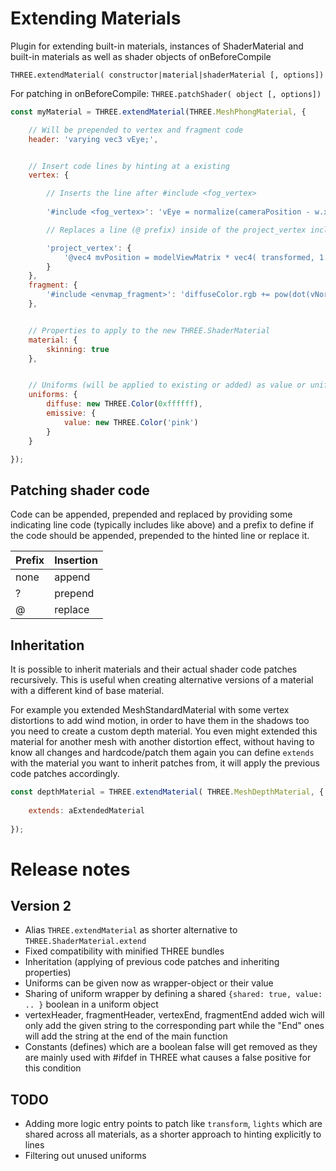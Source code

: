 # Extending Materials
Plugin for extending built-in materials, instances of ShaderMaterial and built-in materials as well as shader objects of onBeforeCompile

`THREE.extendMaterial( constructor|material|shaderMaterial [, options])`

For patching in onBeforeCompile:
`THREE.patchShader( object [, options])`


```javascript
const myMaterial = THREE.extendMaterial(THREE.MeshPhongMaterial, {

    // Will be prepended to vertex and fragment code
    header: 'varying vec3 vEye;',


    // Insert code lines by hinting at a existing
    vertex: {

        // Inserts the line after #include <fog_vertex>
        
        '#include <fog_vertex>': 'vEye = normalize(cameraPosition - w.xyz);',

        // Replaces a line (@ prefix) inside of the project_vertex include

        'project_vertex': {
            '@vec4 mvPosition = modelViewMatrix * vec4( transformed, 1.0 );': 'vec4 mvPosition = modelViewMatrix * vec4( transformed * 0.5, 1.0 );'
        }
    },
    fragment: {
        '#include <envmap_fragment>': 'diffuseColor.rgb += pow(dot(vNormal, vEye), 3.0);'
    },


    // Properties to apply to the new THREE.ShaderMaterial
    material: {
        skinning: true
    },


    // Uniforms (will be applied to existing or added) as value or uniform object
    uniforms: {
        diffuse: new THREE.Color(0xffffff),
        emissive: {
            value: new THREE.Color('pink')
        }
    }

});
```

## Patching shader code

Code can be appended, prepended and replaced by providing some indicating line code (typically includes like above) and a prefix to define if the code should be appended, prepended to the hinted line or replace it.

Prefix | Insertion
--- | ---
none | append
? | prepend
@ | replace

## Inheritation

It is possible to inherit materials and their actual shader code patches recursively. This is useful when creating alternative versions of a material with a different kind of base material.

For example you extended MeshStandardMaterial with some vertex distortions to add wind motion, in order to have them in the shadows too you need to create a custom depth material. You even might extended this material for another mesh with another distortion effect, without having to know all changes and hardcode/patch them again you can define `extends` with the material you want to inherit patches from, it will apply the previous code patches accordingly.

```javascript
const depthMaterial = THREE.extendMaterial( THREE.MeshDepthMaterial, {
	
	extends: aExtendedMaterial
	
});
```

# Release notes

## Version 2

- Alias `THREE.extendMaterial` as shorter alternative to `THREE.ShaderMaterial.extend`
- Fixed compatibility with minified THREE bundles
- Inheritation (applying of previous code patches and inheriting properties)
- Uniforms can be given now as wrapper-object or their value
- Sharing of uniform wrapper by defining a shared `{shared: true, value: .. }` boolean in a uniform object
- vertexHeader, fragmentHeader, vertexEnd, fragmentEnd added wich will only add the given string to the corresponding part while the "End" ones will add the string at the end of the main function
- Constants (defines) which are a boolean false will get removed as they are mainly used with #ifdef in THREE what causes a false positive for this condition


## TODO

- Adding more logic entry points to patch like `transform`, `lights` which are shared across all materials, as a shorter approach to hinting explicitly to lines
- Filtering out unused uniforms
